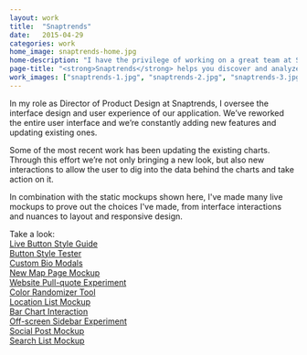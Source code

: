 ```yaml
---
layout: work
title:  "Snaptrends"
date:   2015-04-29
categories: work
home_image: snaptrends-home.jpg
home-description: "I have the privilege of working on a great team at Snaptrends, guiding interface design, and user experience as we build the best location-based social insight and analysis tool available."
page-title: "<strong>Snaptrends</strong> helps you discover and analyze social media users and their posts, leading to actionable insight about your area or interest."
work_images: ["snaptrends-1.jpg", "snaptrends-2.jpg", "snaptrends-3.jpg", "snaptrends-4.jpg", "snaptrends-5.jpg", "snaptrends-6.jpg", "snaptrends-7.jpg", "snaptrends-8.jpg"]
---
```


In my role as Director of Product Design at Snaptrends, I oversee the interface design and user experience of our application. We&rsquo;ve reworked the entire user interface and we&rsquo;re constantly adding new features and updating existing ones.

Some of the most recent work has been updating the existing charts. Through this effort we&rsquo;re not only bringing a new look, but also new interactions to allow the user to dig into the data behind the charts and take action on it.

In combination with the static mockups shown here, I've made many live mockups to prove out the choices I've made, from interface interactions and nuances to layout and responsive design.

Take a look:<br>
<a href="http://codepen.io/shaunrfox/full/dPZobW/">Live Button Style Guide</a><br>
<a href="http://codepen.io/shaunrfox/full/gbmGOp/">Button Style Tester</a><br>
<a href="http://codepen.io/shaunrfox/full/YXmQbv/">Custom Bio Modals</a><br>
<a href="http://codepen.io/shaunrfox/full/OVeLWx/">New Map Page Mockup</a><br>
<a href="http://codepen.io/shaunrfox/full/BNbEbr/">Website Pull-quote Experiment</a><br>
<a href="http://codepen.io/shaunrfox/full/bdxKrR/">Color Randomizer Tool</a><br>
<a href="http://codepen.io/shaunrfox/full/bdqomZ/">Location List Mockup</a><br>
<a href="http://codepen.io/shaunrfox/full/OVNVqm/">Bar Chart Interaction</a><br>
<a href="http://codepen.io/shaunrfox/full/YXyaJv/">Off-screen Sidebar Experiment</a><br>
<a href="http://codepen.io/shaunrfox/full/NPBmMm/">Social Post Mockup</a><br>
<a href="http://codepen.io/shaunrfox/full/vOEQww/">Search List Mockup</a>
